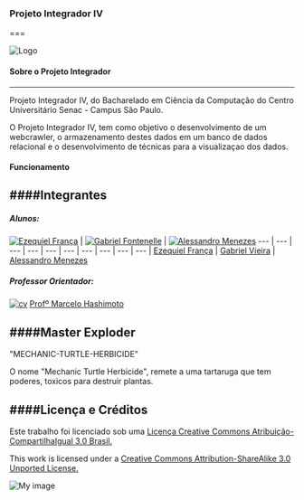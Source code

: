 ### Projeto Integrador IV
===

![Logo](https://raw.githubusercontent.com/ezefranca/BCC-1s14-PI3-Master-Exploder/master/bin/assets/image/intro/logo2.jp)
#### Sobre o Projeto Integrador
---------------------
Projeto Integrador IV, do Bacharelado em Ciência da Computação do Centro Universitário Senac - Campus São Paulo. 

O Projeto Integrador IV, tem como objetivo o desenvolvimento de um webcrawler, o armazenamento destes dados em um banco de dados relacional e o desenvolvimento de técnicas para a visualizaçao dos dados. 

#### Funcionamento


####Integrantes
---------------------
##### Alunos:

[![Ezequiel França](https://0.gravatar.com/avatar/3b4da2efb9fda1566a2907dd551fc907?d=https%3A%2F%2Fidenticons.github.com%2F3a716d3607e5bf63ee1c167fa81c8f5d.png&r=x&s=50)](https://github.com/ezefranca) | [![Gabriel Fontenelle](https://avatars2.githubusercontent.com/u/3775677?s=50)](https://github.com/gabrielvieira)  | [![Alessandro Menezes](https://avatars2.githubusercontent.com/u/3775677?s=50)](https://github.com/alemenezes)
--- | --- | --- | --- | --- | --- | --- | --- | --- | --- |
[Ezequiel França](github.com/ezefranca) | [Gabriel Vieira](https://github.com/gabrielvieira) | [Alessandro Menezes](https://github.com/alemenezes)

##### Professor Orientador:

[![cv](http://gediscursivos.files.wordpress.com/2012/12/lattes.png?w=869)](http://lattes.cnpq.br/5909154335340519)  [Profº Marcelo Hashimoto](https://www.github.com/mhsenac)

####Master Exploder
-----------------

"MECHANIC-TURTLE-HERBICIDE"

O nome "Mechanic Turtle Herbicide", remete a uma tartaruga que tem poderes, toxicos para destruir plantas.


####Licença e Créditos
----------------------

Este trabalho foi licenciado sob uma [Licença Creative Commons Atribuição-CompartilhaIgual 3.0 Brasil.](http://creativecommons.org/choose/results-one?license_code=by-sa&jurisdiction=br&version=2.5&lang=pt_BR)

This work is licensed under a [Creative Commons Attribution-ShareAlike 3.0 Unported License.](http://creativecommons.org/licenses/by-sa/3.0/)

![My image](http://i.creativecommons.org/l/by-sa/3.0/88x31.png)


